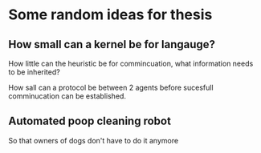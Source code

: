 # Some random ideas for thesis

## How small can a kernel be for langauge?
How little can the heuristic be for commincuation,
what information needs to be inherited?

How sall can a protocol be between 2 agents before
sucesfull comminucation can be established.

## Automated poop cleaning robot
So that owners of dogs don't have to do it anymore

